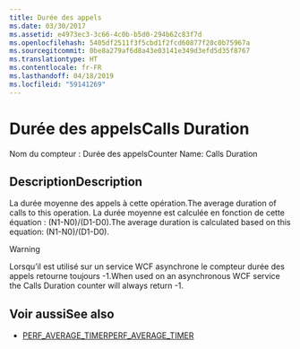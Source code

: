 ```yaml
---
title: Durée des appels
ms.date: 03/30/2017
ms.assetid: e4973ec3-3c66-4c0b-b5d0-294b62c83f7d
ms.openlocfilehash: 5405df2511f3f5cbd1f2fcd60877f20c0b75967a
ms.sourcegitcommit: 0be8a279af6d8a43e03141e349d3efd5d35f8767
ms.translationtype: HT
ms.contentlocale: fr-FR
ms.lasthandoff: 04/18/2019
ms.locfileid: "59141269"
---
```

# <a name="calls-duration"></a><span data-ttu-id="65b2c-102">Durée des appels</span><span class="sxs-lookup"><span data-stu-id="65b2c-102">Calls Duration</span></span>
<span data-ttu-id="65b2c-103">Nom du compteur : Durée des appels</span><span class="sxs-lookup"><span data-stu-id="65b2c-103">Counter Name: Calls Duration</span></span>  
  
## <a name="description"></a><span data-ttu-id="65b2c-104">Description</span><span class="sxs-lookup"><span data-stu-id="65b2c-104">Description</span></span>  
 <span data-ttu-id="65b2c-105">La durée moyenne des appels à cette opération.</span><span class="sxs-lookup"><span data-stu-id="65b2c-105">The average duration of calls to this operation.</span></span> <span data-ttu-id="65b2c-106">La durée moyenne est calculée en fonction de cette équation : (N1-N0)/(D1-D0).</span><span class="sxs-lookup"><span data-stu-id="65b2c-106">The average duration is calculated based on this equation: (N1-N0)/(D1-D0).</span></span>  
  
> [!WARNING]
>  <span data-ttu-id="65b2c-107">Lorsqu’il est utilisé sur un service WCF asynchrone le compteur durée des appels retourne toujours -1.</span><span class="sxs-lookup"><span data-stu-id="65b2c-107">When used on an asynchronous WCF service the Calls Duration counter will always return -1.</span></span>  
  
## <a name="see-also"></a><span data-ttu-id="65b2c-108">Voir aussi</span><span class="sxs-lookup"><span data-stu-id="65b2c-108">See also</span></span>

- [<span data-ttu-id="65b2c-109">PERF_AVERAGE_TIMER</span><span class="sxs-lookup"><span data-stu-id="65b2c-109">PERF_AVERAGE_TIMER</span></span>](https://go.microsoft.com/fwlink/?LinkId=95015)
